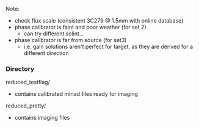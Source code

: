 Note: 
- check flux scale (consistent 3C279 @ 1.5mm with online database)
- phase calibrator is faint and poor weather (for set 2)
  + can try different solint...
- phase calibrator is far from source (for set3)
  + i.e. gain solutions aren't perfect for target, as they are derived for a different direction


### Directory

reduced_testflag/
+ contains calibrated miriad files ready for imaging

reduced_pretty/
+ contains imaging files


